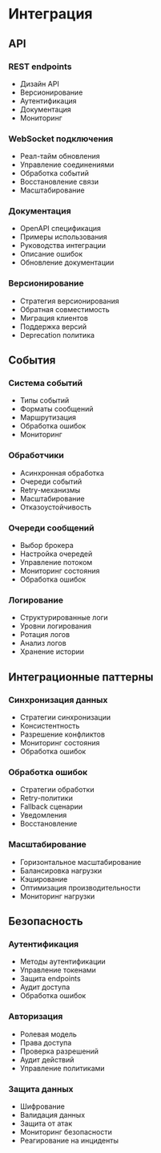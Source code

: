 # Интеграция

## API

### REST endpoints
- Дизайн API
- Версионирование
- Аутентификация
- Документация
- Мониторинг

### WebSocket подключения
- Реал-тайм обновления
- Управление соединениями
- Обработка событий
- Восстановление связи
- Масштабирование

### Документация
- OpenAPI спецификация
- Примеры использования
- Руководства интеграции
- Описание ошибок
- Обновление документации

### Версионирование
- Стратегия версионирования
- Обратная совместимость
- Миграция клиентов
- Поддержка версий
- Deprecation политика

## События

### Система событий
- Типы событий
- Форматы сообщений
- Маршрутизация
- Обработка ошибок
- Мониторинг

### Обработчики
- Асинхронная обработка
- Очереди событий
- Retry-механизмы
- Масштабирование
- Отказоустойчивость

### Очереди сообщений
- Выбор брокера
- Настройка очередей
- Управление потоком
- Мониторинг состояния
- Обработка ошибок

### Логирование
- Структурированные логи
- Уровни логирования
- Ротация логов
- Анализ логов
- Хранение истории

## Интеграционные паттерны

### Синхронизация данных
- Стратегии синхронизации
- Консистентность
- Разрешение конфликтов
- Мониторинг состояния
- Обработка ошибок

### Обработка ошибок
- Стратегии обработки
- Retry-политики
- Fallback сценарии
- Уведомления
- Восстановление

### Масштабирование
- Горизонтальное масштабирование
- Балансировка нагрузки
- Кэширование
- Оптимизация производительности
- Мониторинг нагрузки

## Безопасность

### Аутентификация
- Методы аутентификации
- Управление токенами
- Защита endpoints
- Аудит доступа
- Обработка ошибок

### Авторизация
- Ролевая модель
- Права доступа
- Проверка разрешений
- Аудит действий
- Управление политиками

### Защита данных
- Шифрование
- Валидация данных
- Защита от атак
- Мониторинг безопасности
- Реагирование на инциденты 